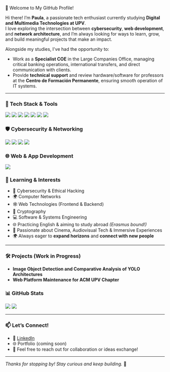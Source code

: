 🚀 Welcome to My GitHub Profile!

Hi there! I’m **Paula**, a passionate tech enthusiast currently studying **Digital and Multimedia Technologies at UPV**.  
I love exploring the intersection between **cybersecurity**, **web development**, and **network architecture**, and I’m always looking for ways to learn, grow, and build meaningful projects that make an impact.

Alongside my studies, I've had the opportunity to:
- Work as a **Specialist COE** in the Large Companies Office, managing critical banking operations, international transfers, and direct communication with clients.  
- Provide **technical support** and review hardware/software for professors at the **Centro de Formación Permanente**, ensuring smooth operation of IT systems.

---

### 🔧 Tech Stack & Tools  
<p align="left">
  <img src="https://img.shields.io/badge/Python-3776AB?style=for-the-badge&logo=python&logoColor=white"/>
  <img src="https://img.shields.io/badge/C-00599C?style=for-the-badge&logo=c&logoColor=white"/>
  <img src="https://img.shields.io/badge/Java-007396?style=for-the-badge&logo=java&logoColor=white"/>
  <img src="https://img.shields.io/badge/JavaScript-F7DF1E?style=for-the-badge&logo=javascript&logoColor=black"/>
  <img src="https://img.shields.io/badge/HTML5-E34F26?style=for-the-badge&logo=html5&logoColor=white"/>
  <img src="https://img.shields.io/badge/CSS3-1572B6?style=for-the-badge&logo=css3&logoColor=white"/>
  <img src="https://img.shields.io/badge/SQL-4479A1?style=for-the-badge&logo=mysql&logoColor=white"/>
</p>


### 🛡️ Cybersecurity & Networking  
<p align="left">
  <img src="https://img.shields.io/badge/Linux-FCC624?style=for-the-badge&logo=linux&logoColor=black"/>
  <img src="https://img.shields.io/badge/Wireshark-1679A7?style=for-the-badge&logo=wireshark&logoColor=white"/>
  <img src="https://img.shields.io/badge/Cryptography-6A1B9A?style=for-the-badge"/>
  <img src="https://img.shields.io/badge/Computer%20Networks-008080?style=for-the-badge"/>
</p>


### 🌐 Web & App Development  
<p align="left">
  <img src="https://img.shields.io/badge/Node.js-339933?style=for-the-badge&logo=nodedotjs&logoColor=white"/>
</p>


### 🧠 Learning & Interests  
- 🔐 Cybersecurity & Ethical Hacking  
- 🌍 Computer Networks  
- 🕸️ Web Technologies (Frontend & Backend)  
- 🔑 Cryptography  
- 💻 Software & Systems Engineering  
- 🌐 Practicing English & aiming to study abroad *(Erasmus bound!)*  
- 🎥 Passionate about Cinema, Audiovisual Tech & Immersive Experiences  
- 🌍 Always eager to **expand horizons** and **connect with new people**

---

### 🛠️ Projects (Work in Progress)
- **Image Object Detection and Comparative Analysis of YOLO Architectures**
- **Web Platform Maintenance for ACM UPV Chapter**


### 📊 GitHub Stats  
<p align="left">
  <img src="https://github-readme-stats.vercel.app/api?username=oteropaula&show_icons=true&theme=radical"/>
  <img src="https://github-readme-stats.vercel.app/api/top-langs/?username=oteropaula&layout=compact&theme=radical"/>
</p>

---

### 📫 Let’s Connect!
- 💼 [LinkedIn](https://www.linkedin.com/in/paulaoteropaños)  
- 🌐 Portfolio (coming soon)  
- 📩 Feel free to reach out for collaboration or ideas exchange!

---

_Thanks for stopping by! Stay curious and keep building._ 🚀
